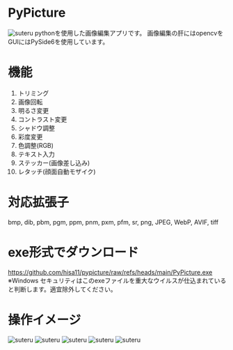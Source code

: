 # PyPicture
![suteru](https://github.com/user-attachments/assets/d047812e-4e02-4a20-997f-7ae1b7a828da)
pythonを使用した画像編集アプリです。
画像編集の肝にはopencvをGUIにはPySide6を使用しています。
# 機能
1. トリミング
2. 画像回転
3. 明るさ変更
4. コントラスト変更
5. シャドウ調整
6. 彩度変更
7. 色調整(RGB)
8. テキスト入力
9. ステッカー(画像差し込み)
10. レタッチ(顔面自動モザイク)

# 対応拡張子
bmp, dib, pbm, pgm, ppm, pnm, pxm, pfm, sr, png, JPEG, WebP, AVIF, tiff

# exe形式でダウンロード
https://github.com/hisa11/pypicture/raw/refs/heads/main/PyPicture.exe
※Windows セキュリティはこのexeファイルを重大なウイルスが仕込まれていると判断します。適宜除外してください。

# 操作イメージ
![suteru](https://github.com/user-attachments/assets/8f7ebfe8-3c74-4585-9626-8d341ea8cc92)
![suteru](https://github.com/user-attachments/assets/d28cd232-3d22-4521-a1a8-84f285449fa0)
![suteru](https://github.com/user-attachments/assets/4b7a8179-e629-4bf5-9fc7-8035fbf34634)
![suteru](https://github.com/user-attachments/assets/b766cc6d-7942-48ee-bb1b-8c188e7d7ada)
![suteru](https://github.com/user-attachments/assets/c8fdbbc3-95e4-48f8-a22a-819f66c5b4dc)


